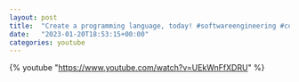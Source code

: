 ```yaml
---
layout: post
title:  "Create a programming language, today! #softwareengineering #coding"
date:   "2023-01-20T18:53:15+00:00"
categories: youtube
---
```

{% youtube  "https://www.youtube.com/watch?v=UEkWnFfXDRU" %}
<br />

